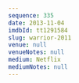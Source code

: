```yaml
---
sequence: 335
date: 2013-11-04
imdbId: tt1291584
slug: warrior-2011
venue: null
venueNotes: null
medium: Netflix
mediumNotes: null
---
```

